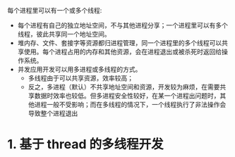每个进程里可以有一个或多个线程:
* 每个进程有自己的独立地址空间，不与其他进程分享；一个进程里可以有多个线程，彼此共享同一个地址空间。
* 堆内存、文件、套接字等资源都归进程管理，同一个进程里的多个线程可以共享使用。每个进程占用的内存和其他资源，会在进程退出或被杀死时返回给操作系统。
* 并发应用开发可以用多进程或多线程的方式。
  * 多线程由于可以共享资源，效率较高；
  * 反之，多进程（默认）不共享地址空间和资源，开发较为麻烦，在需要共享数据时效率也较低。但多进程安全性较好，在某一个进程出问题时，其他进程一般不受影响；而在多线程的情况下，一个线程执行了非法操作会导致整个进程退出

# 1. 基于 thread 的多线程开发
